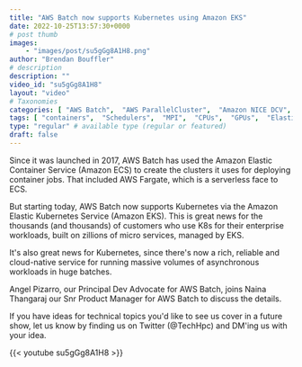 ```yaml
---
title: "AWS Batch now supports Kubernetes using Amazon EKS"
date: 2022-10-25T13:57:30+0000
# post thumb
images:
    - "images/post/su5gGg8A1H8.png"
author: "Brendan Bouffler"
# description
description: ""
video_id: "su5gGg8A1H8"
layout: "video"
# Taxonomies
categories: [ "AWS Batch",  "AWS ParallelCluster",  "Amazon NICE DCV",  "Elastic Fabric Adapter",  "Life Sciences", ]
tags: [ "containers",  "Schedulers",  "MPI",  "CPUs",  "GPUs",  "Elastic Kubernetes Service",  "KubeCon",  "Storage",  "EC2",  "elastic fabric adapter",  "High Performance Computing",  "Lustre",  "autoscaling",  "technical computing",  "EFA",  "HPC",  "tightly-coupled",  "batch",  "elastic",  "infiniband",  "DCV",  "cloud computing",  "vizualization",  "Kubernetes",  "Amazon EKS",  "virtualization",  "ParallelCluster",  "AWS Batch",  "bioinformatics",  "scientific computing",  "techshorts", ]
type: "regular" # available type (regular or featured)
draft: false
---
```


Since it was launched in 2017, AWS Batch has used the Amazon Elastic Container Service (Amazon ECS) to create the clusters it uses for deploying container jobs. That included AWS Fargate, which is a serverless face to ECS.

But starting today, AWS Batch now supports Kubernetes via the Amazon Elastic Kubernetes Service (Amazon EKS). This is great news for the thousands (and thousands) of customers who use K8s for their enterprise workloads, built on zillions of micro services, managed by EKS.

It's also great news for Kubernetes, since there's now a rich, reliable and cloud-native service for running massive volumes of asynchronous workloads in huge batches.

Angel Pizarro, our Principal Dev Advocate for AWS Batch, joins Naina Thangaraj our Snr Product Manager for AWS Batch to discuss the details.

If you have ideas for technical topics you'd like to see us cover in a future show, let us know by finding us on Twitter (@TechHpc) and DM'ing us with your idea.

{{< youtube su5gGg8A1H8 >}}